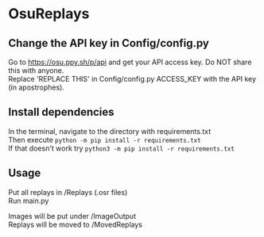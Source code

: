 # OsuReplays


## **Change the API key in Config/config.py**

Go to https://osu.ppy.sh/p/api and get your API access key. Do NOT share this with anyone. <br />
Replace 'REPLACE THIS' in Config/config.py ACCESS_KEY with the API key (in apostrophes). <br />

##  Install dependencies

In the terminal, navigate to the directory with requirements.txt <br />
Then execute `python -m pip install -r requirements.txt` <br />
If that doesn't work try `python3 -m pip install -r requirements.txt` <br />

##  Usage

Put all replays in /Replays (.osr files) <br />
Run main.py <br />

Images will be put under /ImageOutput <br />
Replays will be moved to /MovedReplays
